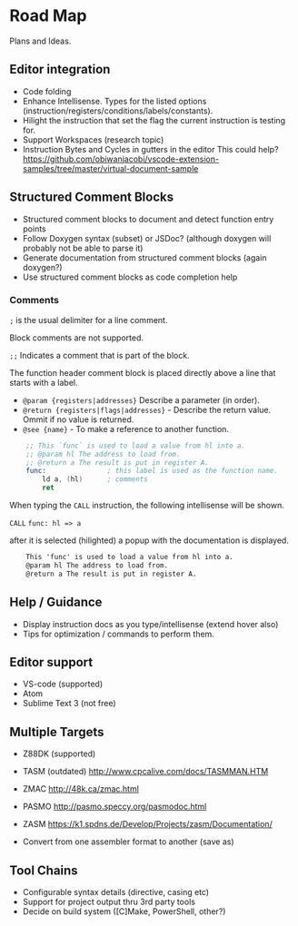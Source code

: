 # Road Map

Plans and Ideas.

## Editor integration

* Code folding
* Enhance Intellisense. Types for the listed options (instruction/registers/conditions/labels/constants).
* Hilight the instruction that set the flag the current instruction is testing for.
* Support Workspaces (research topic)
* Instruction Bytes and Cycles in gutters in the editor
    This could help? https://github.com/obiwanjacobi/vscode-extension-samples/tree/master/virtual-document-sample

## Structured Comment Blocks

* Structured comment blocks to document and detect function entry points
* Follow Doxygen syntax (subset) or JSDoc? (although doxygen will probably not be able to parse it)
* Generate documentation from structured comment blocks (again doxygen?)
* Use structured comment blocks as code completion help

### Comments

`;` is the usual delimiter for a line comment.

Block comments are not supported.

`;;` Indicates a comment that is part of the block.

The function header comment block is placed directly above a line that starts with a label.

* `@param {registers|addresses}` Describe a parameter (in order).
* `@return {registers|flags|addresses}` - Describe the return value. Ommit if no value is returned.
* `@see {name}` - To make a reference to another function.

```asm
    ;; This `func` is used to load a value from hl into a.
    ;; @param hl The address to load from.
    ;; @return a The result is put in register A.
    func:               ; this label is used as the function name.
        ld a, (hl)      ; comments
        ret
```

When typing the `CALL` instruction, the following intellisense will be shown.

`CALL` `func: hl => a`

after it is selected (hilighted) a popup with the documentation is displayed.

```txt
    This 'func' is used to load a value from hl into a.
    @param hl The address to load from.
    @return a The result is put in register A.
```

## Help / Guidance

* Display instruction docs as you type/intellisense (extend hover also)
* Tips for optimization / commands to perform them.

## Editor support

* VS-code (supported)
* Atom
* Sublime Text 3 (not free)

## Multiple Targets

* Z88DK (supported)
* TASM  (outdated) http://www.cpcalive.com/docs/TASMMAN.HTM
* ZMAC  http://48k.ca/zmac.html
* PASMO http://pasmo.speccy.org/pasmodoc.html
* ZASM  https://k1.spdns.de/Develop/Projects/zasm/Documentation/

* Convert from one assembler format to another (save as)

## Tool Chains

* Configurable syntax details (directive, casing etc)
* Support for project output thru 3rd party tools
* Decide on build system ([C]Make, PowerShell, other?)

